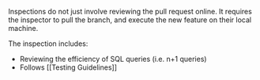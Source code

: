 Inspections do not just involve reviewing the pull request online. It requires the inspector to pull the branch, and execute the new feature on their local machine.

The inspection includes:

* Reviewing the efficiency of SQL queries (i.e. n+1 queries)
* Follows [[Testing Guidelines]]